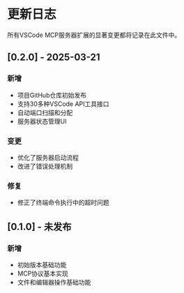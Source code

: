 # 更新日志

所有VSCode MCP服务器扩展的显著变更都将记录在此文件中。

## [0.2.0] - 2025-03-21

### 新增
- 项目GitHub仓库初始发布
- 支持30多种VSCode API工具接口
- 自动端口扫描和分配
- 服务器状态管理UI

### 变更
- 优化了服务器启动流程
- 改进了错误处理机制

### 修复
- 修正了终端命令执行中的超时问题

## [0.1.0] - 未发布

### 新增
- 初始版本基础功能
- MCP协议基本实现
- 文件和编辑器操作基础功能
